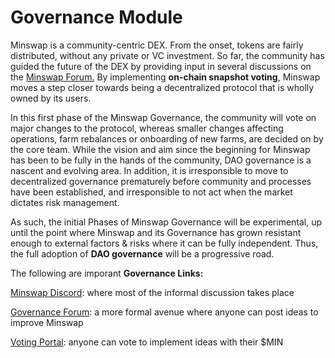 # Governance Module

Minswap is a community-centric DEX. From the onset, tokens are fairly distributed, without any private or VC investment. So far, the community has guided the future of the DEX by providing input in several discussions on the [Minswap Forum.](https://r.search.yahoo.com/\_ylt=Awr93JpybWFjxnAA6LoM34lQ;\_ylu=Y29sbwNncTEEcG9zAzEEdnRpZAMEc2VjA3Ny/RV=2/RE=1667358195/RO=10/RU=https%3a%2f%2fforum.minswap.org%2f/RK=2/RS=c8k92kBL1gmK.CaWcXAvD9LGOX0-) By implementing **on-chain snapshot voting**, Minswap moves a step closer towards being a decentralized protocol that is wholly owned by its users.

In this first phase of the Minswap Governance, the community will vote on major changes to the protocol, whereas smaller changes affecting operations, farm rebalances or onboarding of new farms, are decided on by the core team. While the vision and aim since the beginning for Minswap has been to be fully in the hands of the community, DAO governance is a nascent and evolving area. In addition, it is irresponsible to move to decentralized governance prematurely before community and processes have been established, and irresponsible to not act when the market dictates risk management.

As such, the initial Phases of Minswap Governance will be experimental, up until the point where Minswap and its Governance has grown resistant enough to external factors & risks where it can be fully independent. Thus, the full adoption of **DAO governance** will be a progressive road.

The following are imporant **Governance Links:**

[Minswap Discord](https://discord.gg/minswap): where most of the informal discussion takes place

[Governance Forum](https://r.search.yahoo.com/\_ylt=Awr93JpybWFjxnAA6LoM34lQ;\_ylu=Y29sbwNncTEEcG9zAzEEdnRpZAMEc2VjA3Ny/RV=2/RE=1667358195/RO=10/RU=https%3a%2f%2fforum.minswap.org%2f/RK=2/RS=c8k92kBL1gmK.CaWcXAvD9LGOX0-): a more formal avenue where anyone can post ideas to improve Minswap

[Voting Portal](https://app.minswap.org/gov): anyone can vote to implement ideas with their $MIN&#x20;
